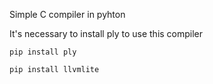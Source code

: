 Simple C compiler in pyhton 

It's necessary to install ply to use this compiler 

```
pip install ply
```


```
pip install llvmlite
```